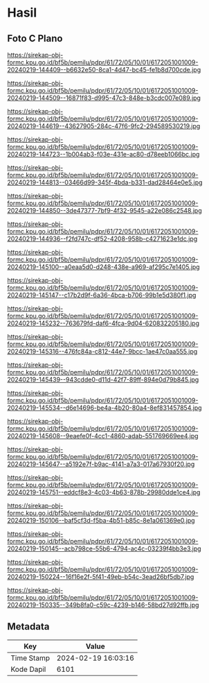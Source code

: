 # Hasil

## Foto C Plano

https://sirekap-obj-formc.kpu.go.id/bf5b/pemilu/pdpr/61/72/05/10/01/6172051001009-20240219-144409--b6632e50-8ca1-4d47-bc45-fe1b8d700cde.jpg

https://sirekap-obj-formc.kpu.go.id/bf5b/pemilu/pdpr/61/72/05/10/01/6172051001009-20240219-144509--16871f83-d995-47c3-848e-b3cdc007e089.jpg

https://sirekap-obj-formc.kpu.go.id/bf5b/pemilu/pdpr/61/72/05/10/01/6172051001009-20240219-144619--43627905-284c-47f6-9fc2-294589530219.jpg

https://sirekap-obj-formc.kpu.go.id/bf5b/pemilu/pdpr/61/72/05/10/01/6172051001009-20240219-144723--1b004ab3-f03e-431e-ac80-d78eeb1066bc.jpg

https://sirekap-obj-formc.kpu.go.id/bf5b/pemilu/pdpr/61/72/05/10/01/6172051001009-20240219-144813--03466d99-345f-4bda-b331-dad28464e0e5.jpg

https://sirekap-obj-formc.kpu.go.id/bf5b/pemilu/pdpr/61/72/05/10/01/6172051001009-20240219-144850--3de47377-7bf9-4f32-9545-a22e086c2548.jpg

https://sirekap-obj-formc.kpu.go.id/bf5b/pemilu/pdpr/61/72/05/10/01/6172051001009-20240219-144936--f2fd747c-df52-4208-958b-c4271623e1dc.jpg

https://sirekap-obj-formc.kpu.go.id/bf5b/pemilu/pdpr/61/72/05/10/01/6172051001009-20240219-145100--a0eaa5d0-d248-438e-a969-af295c7e1405.jpg

https://sirekap-obj-formc.kpu.go.id/bf5b/pemilu/pdpr/61/72/05/10/01/6172051001009-20240219-145147--c17b2d9f-6a36-4bca-b706-99b1e5d380f1.jpg

https://sirekap-obj-formc.kpu.go.id/bf5b/pemilu/pdpr/61/72/05/10/01/6172051001009-20240219-145232--763679fd-daf6-4fca-9d04-620832205180.jpg

https://sirekap-obj-formc.kpu.go.id/bf5b/pemilu/pdpr/61/72/05/10/01/6172051001009-20240219-145316--476fc84a-c812-44e7-9bcc-1ae47c0aa555.jpg

https://sirekap-obj-formc.kpu.go.id/bf5b/pemilu/pdpr/61/72/05/10/01/6172051001009-20240219-145439--943cdde0-d11d-42f7-89ff-894e0d79b845.jpg

https://sirekap-obj-formc.kpu.go.id/bf5b/pemilu/pdpr/61/72/05/10/01/6172051001009-20240219-145534--d6e14696-be4a-4b20-80a4-8ef831457854.jpg

https://sirekap-obj-formc.kpu.go.id/bf5b/pemilu/pdpr/61/72/05/10/01/6172051001009-20240219-145608--9eaefe0f-4cc1-4860-adab-551769669ee4.jpg

https://sirekap-obj-formc.kpu.go.id/bf5b/pemilu/pdpr/61/72/05/10/01/6172051001009-20240219-145647--a5192e7f-b9ac-4141-a7a3-017a67930f20.jpg

https://sirekap-obj-formc.kpu.go.id/bf5b/pemilu/pdpr/61/72/05/10/01/6172051001009-20240219-145751--eddcf8e3-4c03-4b63-878b-29980dde1ce4.jpg

https://sirekap-obj-formc.kpu.go.id/bf5b/pemilu/pdpr/61/72/05/10/01/6172051001009-20240219-150106--baf5cf3d-f5ba-4b51-b85c-8e1a061369e0.jpg

https://sirekap-obj-formc.kpu.go.id/bf5b/pemilu/pdpr/61/72/05/10/01/6172051001009-20240219-150145--acb798ce-55b6-4794-ac4c-03239f4bb3e3.jpg

https://sirekap-obj-formc.kpu.go.id/bf5b/pemilu/pdpr/61/72/05/10/01/6172051001009-20240219-150224--16f16e2f-5f41-49eb-b54c-3ead26bf5db7.jpg

https://sirekap-obj-formc.kpu.go.id/bf5b/pemilu/pdpr/61/72/05/10/01/6172051001009-20240219-150335--349b8fa0-c59c-4239-b146-58bd27d92ffb.jpg


## Metadata

| Key        | Value               |
| ---------- | ------------------- |
| Time Stamp | 2024-02-19 16:03:16 |
| Kode Dapil | 6101                |



